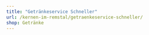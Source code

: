 ```yaml
---
title: "Getränkeservice Schneller"
url: /kernen-im-remstal/getraenkeservice-schneller/
shop: Getränke
---
```

